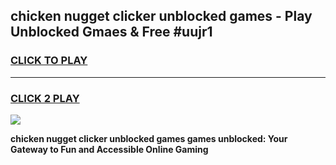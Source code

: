 
## chicken nugget clicker unblocked games - Play Unblocked Gmaes & Free #uujr1
<h3>
<a href="https://premium.freeplayer.one?title=chicken_nugget_clicker_unblocked_games&ref=03M">CLICK TO PLAY</a></h3>
<hr>

<h3>
<a href="https://premium.freeplayer.one?title=chicken_nugget_clicker_unblocked_games&ref=03M">CLICK 2 PLAY</a>
  
</h3>

<a href="https://premium.freeplayer.one?title=chicken_nugget_clicker_unblocked_games&ref=03M"><img src="https://clearcache.store/games.png"></a>


**chicken nugget clicker unblocked games games unblocked: Your Gateway to Fun and Accessible Online Gaming**
